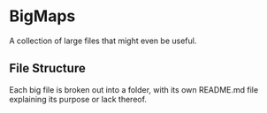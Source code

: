 # BigMaps
A collection of large files that might even be useful. 

## File Structure
Each big file is broken out into a folder, with its own README.md file explaining its purpose or lack thereof. 

